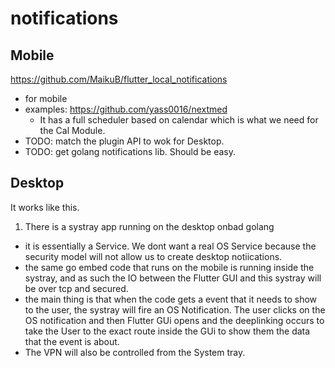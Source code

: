 # notifications



## Mobile

https://github.com/MaikuB/flutter_local_notifications
- for mobile
- examples: https://github.com/yass0016/nextmed
	- It has a full scheduler based on calendar which is what we need for the Cal Module.
- TODO: match the plugin API to wok for Desktop.
- TODO: get golang notifications lib. Should be easy.

## Desktop

It works like this.

1. There is a systray app running on the desktop onbad golang
- it is essentially a Service. We dont want a real OS Service because the security model will not allow us to create desktop notiications.
- the same go embed code that runs on the mobile is running inside the systray, and as such the IO between the Flutter GUI and this systray will be over tcp and secured.
- the main thing is that when the code gets a event that it needs to show to the user, the systray will fire an OS Notification. The user clicks on the OS notification and then Flutter GUi opens and the deeplinking occurs to take the User to the exact route inside the GUi to show them the data that the event is about.
- The VPN will also be controlled from the System tray.




